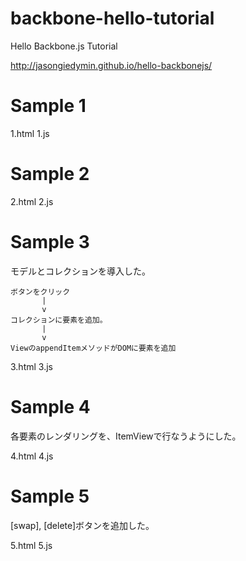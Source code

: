 backbone-hello-tutorial
=======================

Hello Backbone.js Tutorial

http://jasongiedymin.github.io/hello-backbonejs/

Sample 1
========

1.html
1.js

Sample 2
========

2.html
2.js

Sample 3
========

モデルとコレクションを導入した。

    ボタンをクリック
           |
           v
    コレクションに要素を追加。
           |
           v
    ViewのappendItemメソッドがDOMに要素を追加

3.html
3.js

Sample 4
========

各要素のレンダリングを、ItemViewで行なうようにした。

4.html
4.js


Sample 5
========

[swap], [delete]ボタンを追加した。

5.html
5.js
